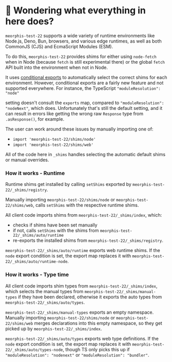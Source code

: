 # 👋 Wondering what everything in here does?

`meorphis-test-22` supports a wide variety of runtime environments like Node.js, Deno, Bun, browsers, and various
edge runtimes, as well as both CommonJS (CJS) and EcmaScript Modules (ESM).

To do this, `meorphis-test-22` provides shims for either using `node-fetch` when in Node (because `fetch` is still experimental there) or the global `fetch` API built into the environment when not in Node.

It uses [conditional exports](https://nodejs.org/api/packages.html#conditional-exports) to
automatically select the correct shims for each environment. However, conditional exports are a fairly new
feature and not supported everywhere. For instance, the TypeScript `"moduleResolution": "node"`

setting doesn't consult the `exports` map, compared to `"moduleResolution": "nodeNext"`, which does.
Unfortunately that's still the default setting, and it can result in errors like
getting the wrong raw `Response` type from `.asResponse()`, for example.

The user can work around these issues by manually importing one of:

- `import 'meorphis-test-22/shims/node'`
- `import 'meorphis-test-22/shims/web'`

All of the code here in `_shims` handles selecting the automatic default shims or manual overrides.

### How it works - Runtime

Runtime shims get installed by calling `setShims` exported by `meorphis-test-22/_shims/registry`.

Manually importing `meorphis-test-22/shims/node` or `meorphis-test-22/shims/web`, calls `setShims` with the respective runtime shims.

All client code imports shims from `meorphis-test-22/_shims/index`, which:

- checks if shims have been set manually
- if not, calls `setShims` with the shims from `meorphis-test-22/_shims/auto/runtime`
- re-exports the installed shims from `meorphis-test-22/_shims/registry`.

`meorphis-test-22/_shims/auto/runtime` exports web runtime shims.
If the `node` export condition is set, the export map replaces it with `meorphis-test-22/_shims/auto/runtime-node`.

### How it works - Type time

All client code imports shim types from `meorphis-test-22/_shims/index`, which selects the manual types from `meorphis-test-22/_shims/manual-types` if they have been declared, otherwise it exports the auto types from `meorphis-test-22/_shims/auto/types`.

`meorphis-test-22/_shims/manual-types` exports an empty namespace.
Manually importing `meorphis-test-22/shims/node` or `meorphis-test-22/shims/web` merges declarations into this empty namespace, so they get picked up by `meorphis-test-22/_shims/index`.

`meorphis-test-22/_shims/auto/types` exports web type definitions.
If the `node` export condition is set, the export map replaces it with `meorphis-test-22/_shims/auto/types-node`, though TS only picks this up if `"moduleResolution": "nodenext"` or `"moduleResolution": "bundler"`.
